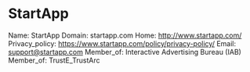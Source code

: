 
# StartApp

Name: StartApp
Domain: startapp.com
Home: http://www.startapp.com/
Privacy_policy: https://www.startapp.com/policy/privacy-policy/
Email: support@startapp.com
Member_of: Interactive Advertising Bureau (IAB)
Member_of: TrustE_TrustArc
